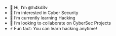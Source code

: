 - 👋 Hi, I’m @h4kd3v
- 👀 I’m interested in Cyber Security
- 🌱 I’m currently learning Hacking
- 💞️ I’m looking to collaborate on CyberSec Projects
- ⚡ Fun fact: You can learn hacking anytime!

<!---
h4kd3v/h4kd3v is a ✨ special ✨ repository because its `README.md` (this file) appears on your GitHub profile.
You can click the Preview link to take a look at your changes.
--->
